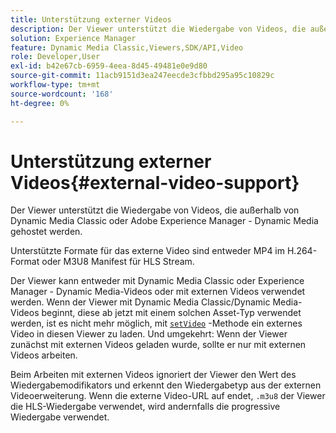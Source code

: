 ```yaml
---
title: Unterstützung externer Videos
description: Der Viewer unterstützt die Wiedergabe von Videos, die außerhalb von Dynamic Media Classic oder Adobe Experience Manager - Dynamic Media gehostet werden.
solution: Experience Manager
feature: Dynamic Media Classic,Viewers,SDK/API,Video
role: Developer,User
exl-id: b42e67cb-6959-4eea-8d45-49481e0e9d80
source-git-commit: 11acb9151d3ea247eecde3cfbbd295a95c10829c
workflow-type: tm+mt
source-wordcount: '168'
ht-degree: 0%

---
```


# Unterstützung externer Videos{#external-video-support}

Der Viewer unterstützt die Wiedergabe von Videos, die außerhalb von Dynamic Media Classic oder Adobe Experience Manager - Dynamic Media gehostet werden.

Unterstützte Formate für das externe Video sind entweder MP4 im H.264-Format oder M3U8 Manifest für HLS Stream.

Der Viewer kann entweder mit Dynamic Media Classic oder Experience Manager - Dynamic Media-Videos oder mit externen Videos verwendet werden. Wenn der Viewer mit Dynamic Media Classic/Dynamic Media-Videos beginnt, diese ab jetzt mit einem solchen Asset-Typ verwendet werden, ist es nicht mehr möglich, mit [`setVideo`](../../c-html5-s7-aem-asset-viewers/c-html5-video-reference/c-html5-video-viewer-20-javascriptapiref/r-html5-video-viewer-20-javascriptapiref-setvideo.md#reference-85d3422d6ce64a36ac74827120b5a17c) -Methode ein externes Video in diesen Viewer zu laden. Und umgekehrt: Wenn der Viewer zunächst mit externen Videos geladen wurde, sollte er nur mit externen Videos arbeiten.

Beim Arbeiten mit externen Videos ignoriert der Viewer den Wert des Wiedergabemodifikators und erkennt den Wiedergabetyp aus der externen Videoerweiterung. Wenn die externe Video-URL auf endet, `.m3u8` der Viewer die HLS-Wiedergabe verwendet, wird andernfalls die progressive Wiedergabe verwendet.

